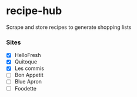 # recipe-hub

Scrape and store recipes to generate shopping lists

### Sites
- [x] HelloFresh
- [x] Quitoque
- [x] Les commis
- [ ] Bon Appetit
- [ ] Blue Apron
- [ ] Foodette
